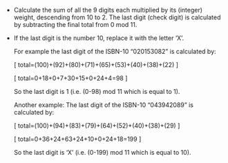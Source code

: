 -   Calculate the sum of all the 9 digits each multiplied by its (integer)
    weight, descending from 10 to 2.
    The last digit (check digit) is calculated by subtracting the final
    total from 0 mod 11.

-   If the last digit is the number 10, replace it with the letter ‘X’.

    For example the last digit of the ISBN-10 “020153082” is calculated by:

    \[ total=(100)+(92)+(80)+(71)+(65)+(53)+(40)+(38)+(22) \]

    \[ total=0+18+0+7+30+15+0+24+4=98 \]

    So the last digit is 1 (i.e. (0-98) mod 11 which is equal to 1).

    Another example: The last digit of the ISBN-10 “043942089” is
    calculated by:

    \[ total=(100)+(94)+(83)+(79)+(64)+(52)+(40)+(38)+(29) \]

    \[ total=0+36+24+63+24+10+0+24+18=199 \]

    So the last digit is ‘X’ (i.e. (0-199) mod 11 which is equal to 10).
